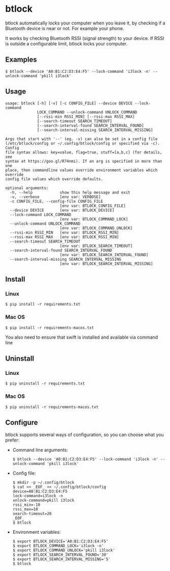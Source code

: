 btlock
======

btlock automatically locks your computer when you leave it, by checking
if a Bluetooth device is near or not. For example your phone.

It works by checking Bluetooth RSSI (signal strength) to your device.
If RSSI is outside a configurable limit, btlock locks your computer.

Examples
--------

    $ btlock --device 'A0:B1:C2:D3:E4:F5' --lock-command 'i3lock -n' --unlock-command 'pkill i3lock'

Usage
-----

    usage: btlock [-h] [-v] [-c CONFIG_FILE] --device DEVICE --lock-command
                  LOCK_COMMAND --unlock-command UNLOCK_COMMAND
                  [--rssi-min RSSI_MIN] [--rssi-max RSSI_MAX]
                  [--search-timeout SEARCH_TIMEOUT]
                  [--search-interval-found SEARCH_INTERVAL_FOUND]
                  [--search-interval-missing SEARCH_INTERVAL_MISSING]
    
    Args that start with '--' (eg. -v) can also be set in a config file
    (/etc/btlock/config or ~/.config/btlock/config or specified via -c). Config
    file syntax allows: key=value, flag=true, stuff=[a,b,c] (for details, see
    syntax at https://goo.gl/R74nmi). If an arg is specified in more than one
    place, then commandline values override environment variables which override
    config file values which override defaults.
    
    optional arguments:
      -h, --help            show this help message and exit
      -v, --verbose         [env var: VERBOSE]
      -c CONFIG_FILE, --config-file CONFIG_FILE
                            [env var: BTLOCK_CONFIG_FILE]
      --device DEVICE       [env var: BTLOCK_DEVICE]
      --lock-command LOCK_COMMAND
                            [env var: BTLOCK_COMMAND_LOCK]
      --unlock-command UNLOCK_COMMAND
                            [env var: BTLOCK_COMMAND_UNLOCK]
      --rssi-min RSSI_MIN   [env var: BTLOCK_RSSI_MIN]
      --rssi-max RSSI_MAX   [env var: BTLOCK_RSSI_MIN]
      --search-timeout SEARCH_TIMEOUT
                            [env var: BTLOCK_SEARCH_TIMEOUT]
      --search-interval-found SEARCH_INTERVAL_FOUND
                            [env var: BTLOCK_SEARCH_INTERVAL_FOUND]
      --search-interval-missing SEARCH_INTERVAL_MISSING
                            [env var: BTLOCK_SEARCH_INTERVAL_MISSING]

Install
-------
    
### Linux
  
    $ pip install -r requirements.txt

### Mac OS
  
    $ pip install -r requirements-macos.txt

You also need to ensure that swift is installed and available via command line

Uninstall
---------

### Linux

    $ pip uninstall -r requirements.txt

### Mac OS

    $ pip uninstall -r requirements-macos.txt

Configure
---------

btlock supports several ways of configuration, so you can choose what you prefer:

* Command line arguments:

      $ btlock --device 'A0:B1:C2:D3:E4:F5' --lock-command 'i3lock -n' --unlock-command 'pkill i3lock'

* Config file:

      $ mkdir -p ~/.config/btlock
      $ cat << _EOF_ >> ~/.config/btlock/config
      device=A0:B1:C2:D3:E4:F5
      lock-command=i3lock -n
      unlock-command=pkill i3lock
      rssi_min=-10
      rssi_max=10
      search-timeout=20
      _EOF_
      $ btlock

* Environment variables:

      $ export BTLOCK_DEVICE='A0:B1:C2:D3:E4:F5'
      $ export BTLOCK_COMMAND_LOCK='i3lock -n'
      $ export BTLOCK_COMMAND_UNLOCK='pkill i3lock'
      $ export BTLOCK_SEARCH_INTERVAL_FOUND='30'
      $ export BTLOCK_SEARCH_INTERVAL_MISSING='5'
      $ btlock

